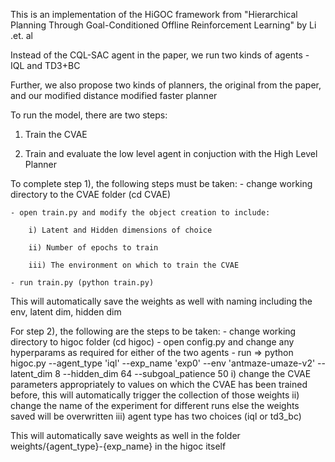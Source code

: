 This is an implementation of the HiGOC framework from "Hierarchical Planning Through Goal-Conditioned Offline Reinforcement Learning" by Li .et. al

Instead of the CQL-SAC agent in the paper, we run two kinds of agents - IQL and TD3+BC

Further, we also propose two kinds of planners, the original from the paper, and our modified distance modified faster planner

To run the model, there are two steps:

1) Train the CVAE 

2) Train and evaluate the low level agent in conjuction with the High Level Planner


To complete step 1), the following steps must be taken:
    - change working directory to the CVAE folder (cd CVAE)
    
    - open train.py and modify the object creation to include:
    
        i) Latent and Hidden dimensions of choice
        
        ii) Number of epochs to train
        
        iii) The environment on which to train the CVAE
        
    - run train.py (python train.py)

This will automatically save the weights as well with naming including the env, latent dim, hidden dim


For step 2), the following are the steps to be taken:
    - change working directory to higoc folder (cd higoc) 
    - open config.py and change any hyperparams as required for either of the two agents
    - run => python higoc.py --agent_type 'iql' --exp_name 'exp0' --env 'antmaze-umaze-v2'  --latent_dim 8 --hidden_dim 64 --subgoal_patience 50
        i) change the CVAE parameters appropriately to values on which the CVAE has been trained before,
           this will automatically trigger the collection of those weights
        ii) change the name of the experiment for different runs else the weights saved will be
            overwritten
        iii) agent type has two choices (iql or td3_bc)

This will automatically save weights as well in the folder weights/{agent_type}-{exp_name} in the higoc itself
